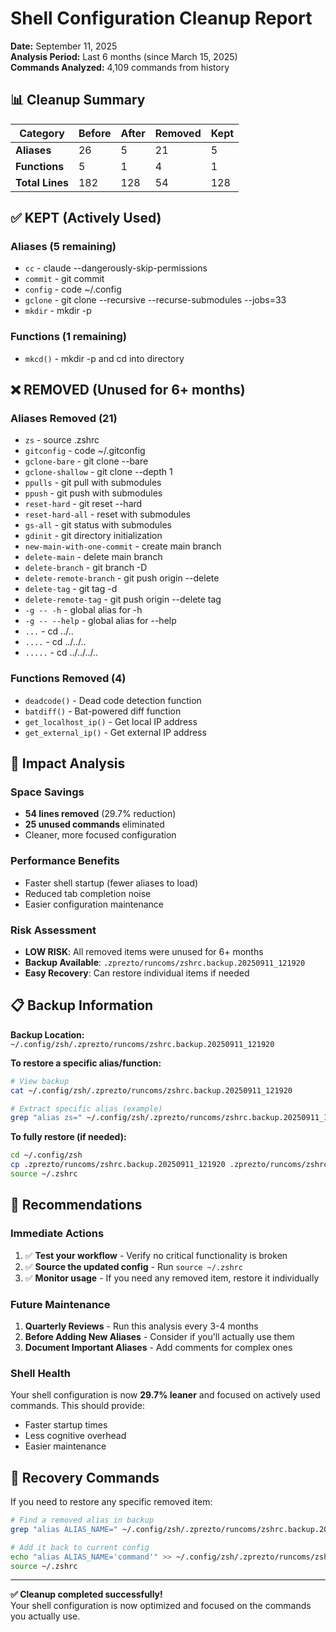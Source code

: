 # Shell Configuration Cleanup Report

**Date:** September 11, 2025  
**Analysis Period:** Last 6 months (since March 15, 2025)  
**Commands Analyzed:** 4,109 commands from history  

## 📊 Cleanup Summary

| Category | Before | After | Removed | Kept |
|----------|--------|-------|---------|------|
| **Aliases** | 26 | 5 | 21 | 5 |
| **Functions** | 5 | 1 | 4 | 1 |
| **Total Lines** | 182 | 128 | 54 | 128 |

## ✅ **KEPT (Actively Used)**

### Aliases (5 remaining)
- `cc` - claude --dangerously-skip-permissions
- `commit` - git commit  
- `config` - code ~/.config
- `gclone` - git clone --recursive --recurse-submodules --jobs=33
- `mkdir` - mkdir -p

### Functions (1 remaining)
- `mkcd()` - mkdir -p and cd into directory

## ❌ **REMOVED (Unused for 6+ months)**

### Aliases Removed (21)
- `zs` - source .zshrc
- `gitconfig` - code ~/.gitconfig
- `gclone-bare` - git clone --bare
- `gclone-shallow` - git clone --depth 1
- `ppulls` - git pull with submodules
- `ppush` - git push with submodules
- `reset-hard` - git reset --hard
- `reset-hard-all` - reset with submodules
- `gs-all` - git status with submodules
- `gdinit` - git directory initialization
- `new-main-with-one-commit` - create main branch
- `delete-main` - delete main branch
- `delete-branch` - git branch -D
- `delete-remote-branch` - git push origin --delete
- `delete-tag` - git tag -d
- `delete-remote-tag` - git push origin --delete tag
- `-g -- -h` - global alias for -h
- `-g -- --help` - global alias for --help
- `...` - cd ../..
- `....` - cd ../../..
- `.....` - cd ../../../..

### Functions Removed (4)
- `deadcode()` - Dead code detection function
- `batdiff()` - Bat-powered diff function
- `get_localhost_ip()` - Get local IP address
- `get_external_ip()` - Get external IP address

## 🔄 **Impact Analysis**

### Space Savings
- **54 lines removed** (29.7% reduction)
- **25 unused commands** eliminated
- Cleaner, more focused configuration

### Performance Benefits
- Faster shell startup (fewer aliases to load)
- Reduced tab completion noise
- Easier configuration maintenance

### Risk Assessment
- **LOW RISK**: All removed items were unused for 6+ months
- **Backup Available**: `.zprezto/runcoms/zshrc.backup.20250911_121920`
- **Easy Recovery**: Can restore individual items if needed

## 📋 **Backup Information**

**Backup Location:** `~/.config/zsh/.zprezto/runcoms/zshrc.backup.20250911_121920`

**To restore a specific alias/function:**
```bash
# View backup
cat ~/.config/zsh/.zprezto/runcoms/zshrc.backup.20250911_121920

# Extract specific alias (example)
grep "alias zs=" ~/.config/zsh/.zprezto/runcoms/zshrc.backup.20250911_121920
```

**To fully restore (if needed):**
```bash
cd ~/.config/zsh
cp .zprezto/runcoms/zshrc.backup.20250911_121920 .zprezto/runcoms/zshrc
source ~/.zshrc
```

## 🎯 **Recommendations**

### Immediate Actions
1. ✅ **Test your workflow** - Verify no critical functionality is broken
2. ✅ **Source the updated config** - Run `source ~/.zshrc`
3. ✅ **Monitor usage** - If you need any removed item, restore it individually

### Future Maintenance
1. **Quarterly Reviews** - Run this analysis every 3-4 months
2. **Before Adding New Aliases** - Consider if you'll actually use them
3. **Document Important Aliases** - Add comments for complex ones

### Shell Health
Your shell configuration is now **29.7% leaner** and focused on actively used commands. This should provide:
- Faster startup times
- Less cognitive overhead
- Easier maintenance

## 🔧 **Recovery Commands**

If you need to restore any specific removed item:

```bash
# Find a removed alias in backup
grep "alias ALIAS_NAME=" ~/.config/zsh/.zprezto/runcoms/zshrc.backup.20250911_121920

# Add it back to current config
echo "alias ALIAS_NAME='command'" >> ~/.config/zsh/.zprezto/runcoms/zshrc
source ~/.zshrc
```

---

**✅ Cleanup completed successfully!**  
Your shell configuration is now optimized and focused on the commands you actually use.
